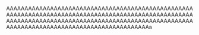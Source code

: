 AAAAAAAAAAAAAAAAAAAAAAAAAAAAAAAAAAAAAAAAAAAAAAAAAAAAAAAAAAAAAAAAAAAAAAAAAAAAAAAAAAAAAAAAAAAAAAAAAAAAAAAAAAAAAAAAAAAAAAAAAAAAAAAAAAAAAAAAAAAAAAAAAAAAAAAAAAAAAAAAAAAAAAAAAAAAAAAAAAAAAAAAAAAAAAAAa
